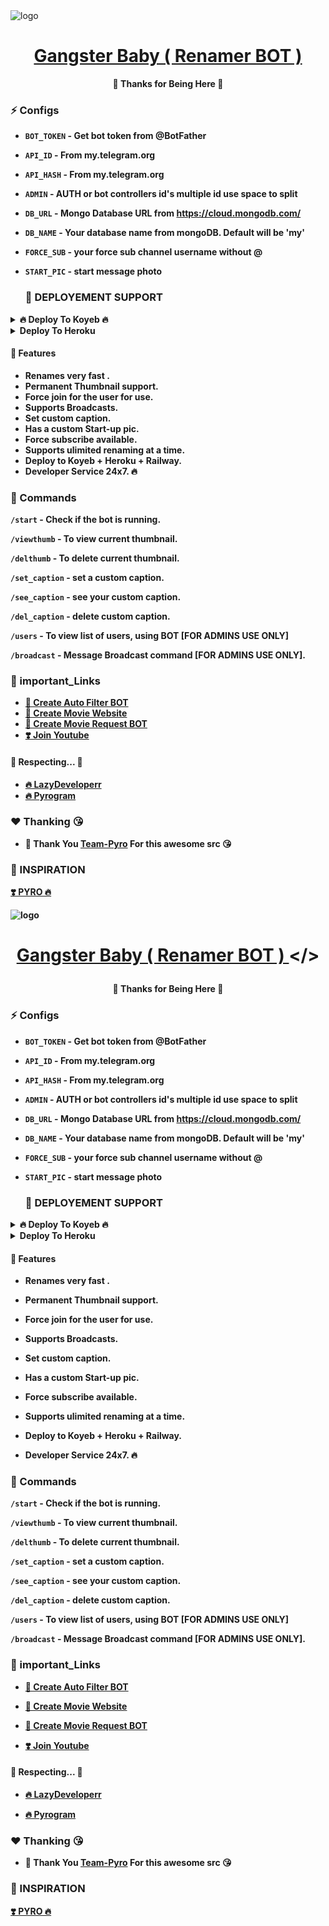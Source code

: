 <img src="(https://telegra.ph/file/e01b2016af8ab7b7616dc.png)" alt="logo" target="/blank">

<h1 align="center">
 <b><a href="https://t.me/cinesandhadhi" target="/blank"> Gangster Baby ( Renamer BOT ) </a></>
</h1>

<p align="center">🤍 Thanks for Being Here 🤍</p>


### ⚡️ Configs 

* `BOT_TOKEN`  - Get bot token from @BotFather

* `API_ID` - From my.telegram.org 

* `API_HASH` - From my.telegram.org 

* `ADMIN` - AUTH or bot controllers id's multiple id use space to split 

* `DB_URL`  - Mongo Database URL from https://cloud.mongodb.com/

* `DB_NAME`  - Your database name from mongoDB. Default will be 'my'

* `FORCE_SUB` - your force sub channel username without @ 

* `START_PIC` - start message photo


  ### 📶 DEPLOYEMENT SUPPORT

<details><summary>🔥 Deploy To Koyeb 🔥</summary>
<p>
<br>                 
<a target="/blank" href="https://app.koyeb.com/deploy?type=git&repository=github.com/LazyDeveloperr/Gangster-Baby-Renamer-BOT&branch=main&name=lazy-gangster-baby" >
  <img src="https://www.koyeb.com/static/images/deploy/button.svg" alt="Deploy">
</a>
</p>
</details>

<details><summary>Deploy To Heroku</summary>
<p>
<br>
<a href="https://heroku.com/deploy?template=https://github.com/LazyDeveloperr/Gangster-Baby-Renamer-BOT">
  <img src="https://www.herokucdn.com/deploy/button.svg" alt="Deploy">
</a>
</p>
</details>





#### 🥰 Features
 - Renames very fast .
 - Permanent Thumbnail support.
 - Force join for the user for use.
 - Supports Broadcasts.
 - Set custom caption.
 - Has a custom Start-up pic.
 - Force subscribe available.
 - Supports ulimited renaming at a time.
 - Deploy to Koyeb + Heroku + Railway.
 - Developer Service 24x7. 🔥

### 🚦 Commands
`/start` - Check if the bot is running.

`/viewthumb` - To view current thumbnail.

`/delthumb` - To delete current thumbnail.

`/set_caption` - set a custom caption.

`/see_caption` - see your custom caption.

`/del_caption` - delete custom caption.

`/users` - To view list of users, using BOT [FOR ADMINS USE ONLY]

`/broadcast` - Message Broadcast command [FOR ADMINS USE ONLY].


### 🔗 important_Links
- [🤩 Create Auto Filter BOT](https://www.youtube.com/watch?v=jw3e4L1u-Vo&t=22s)
- [🤩 Create Movie Website](https://www.youtube.com/watch?v=h3Uvr15ZPnc)
- [🤩 Create Movie Request BOT](https://www.youtube.com/watch?v=mIEv7MjLj2U&t=38s)
- [❣️ Join Youtube](https://www.youtube.com/channel/UCY-iDra0x2hdd9PdHKcZkRw)


#### 🧡 Respecting... 🧡
- [🔥 LazyDeveloperr](https://github.com/LazyDeveloperr) 
- [🔥 Pyrogram](https://github.com/pyrogram/pyrogram)

### ❤️ Thanking 😘
- 🤩 Thank You [Team-Pyro](https://github.com/TEAM-PYRO-BOTZ) For this awesome src 😘

### 🤩 INSPIRATION
<a href="#">
   <p>❣️ PYRO 🔥</p>
</a>
<img src="https://telegra.ph/file/e01b2016af8ab7b7616dc.png" alt="logo" target="/blank">



<h1 align="center">

 <b><a href="https://telegram.me/LazyDeveloper" target="/blank"> Gangster Baby ( Renamer BOT ) </a></>

</h1>



<p align="center">🤍 Thanks for Being Here 🤍</p>





### ⚡️ Configs 



* `BOT_TOKEN`  - Get bot token from @BotFather



* `API_ID` - From my.telegram.org 



* `API_HASH` - From my.telegram.org 



* `ADMIN` - AUTH or bot controllers id's multiple id use space to split 



* `DB_URL`  - Mongo Database URL from https://cloud.mongodb.com/



* `DB_NAME`  - Your database name from mongoDB. Default will be 'my'



* `FORCE_SUB` - your force sub channel username without @ 



* `START_PIC` - start message photo





  ### 📶 DEPLOYEMENT SUPPORT



<details><summary>🔥 Deploy To Koyeb 🔥</summary>

<p>

<br>                 

<a target="/blank" href="https://app.koyeb.com/deploy?type=git&repository=github.com/LazyDeveloperr/Gangster-Baby-Renamer-BOT&branch=main&name=lazy-gangster-baby" >

  <img src="https://www.koyeb.com/static/images/deploy/button.svg" alt="Deploy">

</a>

</p>

</details>



<details><summary>Deploy To Heroku</summary>

<p>

<br>

<a href="https://heroku.com/deploy?template=https://github.com/LazyDeveloperr/Gangster-Baby-Renamer-BOT">

  <img src="https://www.herokucdn.com/deploy/button.svg" alt="Deploy">

</a>

</p>

</details>











#### 🥰 Features

 - Renames very fast .

 - Permanent Thumbnail support.

 - Force join for the user for use.

 - Supports Broadcasts.

 - Set custom caption.

 - Has a custom Start-up pic.

 - Force subscribe available.

 - Supports ulimited renaming at a time.

 - Deploy to Koyeb + Heroku + Railway.

 - Developer Service 24x7. 🔥



### 🚦 Commands

`/start` - Check if the bot is running.



`/viewthumb` - To view current thumbnail.



`/delthumb` - To delete current thumbnail.



`/set_caption` - set a custom caption.



`/see_caption` - see your custom caption.



`/del_caption` - delete custom caption.



`/users` - To view list of users, using BOT [FOR ADMINS USE ONLY]



`/broadcast` - Message Broadcast command [FOR ADMINS USE ONLY].





### 🔗 important_Links

- [🤩 Create Auto Filter BOT](https://www.youtube.com/watch?v=jw3e4L1u-Vo&t=22s)

- [🤩 Create Movie Website](https://www.youtube.com/watch?v=h3Uvr15ZPnc)

- [🤩 Create Movie Request BOT](https://www.youtube.com/watch?v=mIEv7MjLj2U&t=38s)

- [❣️ Join Youtube](https://www.youtube.com/channel/UCY-iDra0x2hdd9PdHKcZkRw)





#### 🧡 Respecting... 🧡

- [🔥 LazyDeveloperr](https://github.com/LazyDeveloperr) 

- [🔥 Pyrogram](https://github.com/pyrogram/pyrogram)



### ❤️ Thanking 😘

- 🤩 Thank You [Team-Pyro](https://github.com/TEAM-PYRO-BOTZ) For this awesome src 😘



### 🤩 INSPIRATION

<a href="#">

   <p>❣️ PYRO 🔥</p>

</a>
